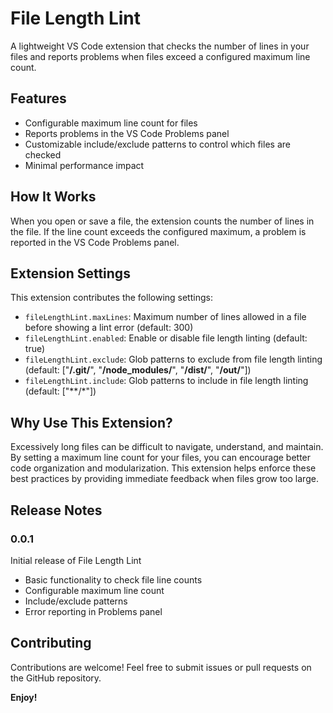 # File Length Lint

A lightweight VS Code extension that checks the number of lines in your files and reports problems when files exceed a configured maximum line count.

## Features

- Configurable maximum line count for files
- Reports problems in the VS Code Problems panel
- Customizable include/exclude patterns to control which files are checked
- Minimal performance impact

## How It Works

When you open or save a file, the extension counts the number of lines in the file. If the line count exceeds the configured maximum, a problem is reported in the VS Code Problems panel.

## Extension Settings

This extension contributes the following settings:

* `fileLengthLint.maxLines`: Maximum number of lines allowed in a file before showing a lint error (default: 300)
* `fileLengthLint.enabled`: Enable or disable file length linting (default: true)
* `fileLengthLint.exclude`: Glob patterns to exclude from file length linting (default: ["**/.git/**", "**/node_modules/**", "**/dist/**", "**/out/**"])
* `fileLengthLint.include`: Glob patterns to include in file length linting (default: ["**/*"])

## Why Use This Extension?

Excessively long files can be difficult to navigate, understand, and maintain. By setting a maximum line count for your files, you can encourage better code organization and modularization. This extension helps enforce these best practices by providing immediate feedback when files grow too large.

## Release Notes

### 0.0.1

Initial release of File Length Lint

- Basic functionality to check file line counts
- Configurable maximum line count
- Include/exclude patterns
- Error reporting in Problems panel

## Contributing

Contributions are welcome! Feel free to submit issues or pull requests on the GitHub repository.

**Enjoy!**
